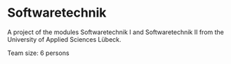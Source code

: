 # Softwaretechnik

A project of the modules Softwaretechnik I and Softwaretechnik II from the University of Applied Sciences Lübeck.

Team size: 6 persons

